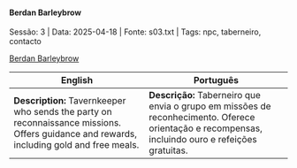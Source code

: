 
#### Berdan Barleybrow

Sessão: 3 | Data: 2025-04-18 | Fonte: s03.txt | Tags: npc, taberneiro, contacto

[Berdan Barleybrow](berdan_barleybrow.png)

| English | Português |
|---------|-----------|
| **Description:** Tavernkeeper who sends the party on reconnaissance missions. Offers guidance and rewards, including gold and free meals. | **Descrição:** Taberneiro que envia o grupo em missões de reconhecimento. Oferece orientação e recompensas, incluindo ouro e refeições gratuitas. |



















